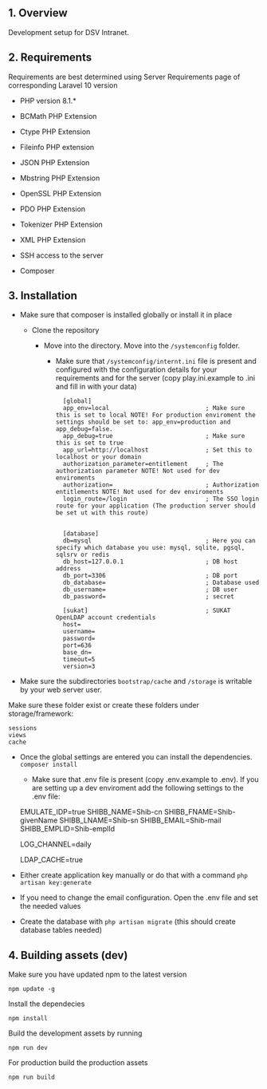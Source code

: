 ## 1. Overview
Development setup for DSV Intranet.

## 2. Requirements
Requirements are best determined using Server Requirements page of corresponding Laravel 10 version

- PHP version 8.1.*

- BCMath PHP Extension

- Ctype PHP Extension

- Fileinfo PHP extension

- JSON PHP Extension

- Mbstring PHP Extension

- OpenSSL PHP Extension

- PDO PHP Extension

- Tokenizer PHP Extension

- XML PHP Extension

- SSH access to the server

- Composer

## 3. Installation

* Make sure that composer is installed globally or install it in place

    * Clone the repository

        * Move into the directory. Move into the `/systemconfig` folder.

            * Make sure that `/systemconfig/internt.ini` file is present and configured with the configuration details for your requirements and for the server (copy play.ini.example to .ini and fill in with your data)

                    [global]
                    app_env=local                           ; Make sure this is set to local NOTE! For production enviroment the settings should be set to: app_env=production and app_debug=false.
                    app_debug=true                          ; Make sure this is set to true
                    app_url=http://localhost                ; Set this to localhost or your domain
                    authorization_parameter=entitlement     ; The authorization parameter NOTE! Not used for dev enviroments
                    authorization=                          ; Authorization entitlements NOTE! Not used for dev enviroments
                    login_route=/login                      ; The SSO login route for your application (The production server should be set ut with this route) 


                    [database]
                    db=mysql                                ; Here you can specify which database you use: mysql, sqlite, pgsql, sqlsrv or redis 
                    db_host=127.0.0.1                       ; DB host address
                    db_port=3306                            ; DB port
                    db_database=                            ; Database used     
                    db_username=                            ; DB user
                    db_password=                            ; secret

                    [sukat]                                 ; SUKAT OpenLDAP account credentials
                    host=
                    username=
                    password=
                    port=636
                    base_dn=
                    timeout=5
                    version=3


* Make sure the subdirectories
  `bootstrap/cache` and `/storage` is writable by your web server user.

Make sure these folder exist or create these folders under storage/framework:

    sessions 
    views
    cache

* Once the global settings are entered you can install the dependencies. `composer install`

    * Make sure that .env file is present (copy .env.example to .env). If you are setting up a dev enviroment add the following settings to the .env file:


    EMULATE_IDP=true
    SHIBB_NAME=Shib-cn
    SHIBB_FNAME=Shib-givenName
    SHIBB_LNAME=Shib-sn
    SHIBB_EMAIL=Shib-mail
    SHIBB_EMPLID=Shib-emplId

    LOG_CHANNEL=daily

    LDAP_CACHE=true


* Either create application key manually or do that with a command `php artisan key:generate`

* If you need to change the email configuration. Open the .env file and set the needed values

* Create the database with `php artisan migrate` (this should create database tables needed)


## 4. Building assets (dev)

Make sure you have updated npm to the latest version

    npm update -g

Install the dependecies

    npm install

Build the development assets by running

    npm run dev

For production build the production assets

    npm run build
